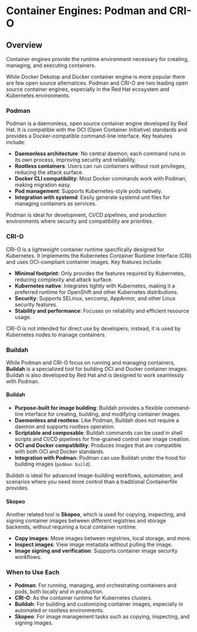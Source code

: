 # Container Engines: Podman and CRI-O

## Overview

Container engines provide the runtime environment necessary for creating, managing, and executing containers.

 While Docker Dekstop and Docker container engine is more popular there are few open source alternatices.
Podman and CRI-O are two leading open source container engines, especially in the Red Hat ecosystem and Kubernetes environments.

### Podman

Podman is a daemonless, open source container engine developed by Red Hat. It is compatible with the OCI (Open Container Initiative) standards and provides a Docker-compatible command-line interface. Key features include:

- **Daemonless architecture**: No central daemon; each command runs in its own process, improving security and reliability.
- **Rootless containers**: Users can run containers without root privileges, reducing the attack surface.
- **Docker CLI compatibility**: Most Docker commands work with Podman, making migration easy.
- **Pod management**: Supports Kubernetes-style pods natively.
- **Integration with systemd**: Easily generate systemd unit files for managing containers as services.

Podman is ideal for development, CI/CD pipelines, and production environments where security and compatibility are priorities.

### CRI-O

CRI-O is a lightweight container runtime specifically designed for Kubernetes. It implements the Kubernetes Container Runtime Interface (CRI) and uses OCI-compliant container images. Key features include:

- **Minimal footprint**: Only provides the features required by Kubernetes, reducing complexity and attack surface.
- **Kubernetes native**: Integrates tightly with Kubernetes, making it a preferred runtime for OpenShift and other Kubernetes distributions.
- **Security**: Supports SELinux, seccomp, AppArmor, and other Linux security features.
- **Stability and performance**: Focuses on reliability and efficient resource usage.

CRI-O is not intended for direct use by developers; instead, it is used by Kubernetes nodes to manage containers.

### Buildah 

While Podman and CRI-O focus on running and managing containers, **Buildah** is a specialized tool for building OCI and Docker container images. Buildah is also developed by Red Hat and is designed to work seamlessly with Podman.

#### Buildah

- **Purpose-built for image building**: Buildah provides a flexible command-line interface for creating, building, and modifying container images.
- **Daemonless and rootless**: Like Podman, Buildah does not require a daemon and supports rootless operation.
- **Scriptable and composable**: Buildah commands can be used in shell scripts and CI/CD pipelines for fine-grained control over image creation.
- **OCI and Docker compatibility**: Produces images that are compatible with both OCI and Docker standards.
- **Integration with Podman**: Podman can use Buildah under the hood for building images (`podman build`).

Buildah is ideal for advanced image-building workflows, automation, and scenarios where you need more control than a traditional Containerfile provides.

#### Skopeo

Another related tool is **Skopeo**, which is used for copying, inspecting, and signing container images between different registries and storage backends, without requiring a local container runtime.

- **Copy images**: Move images between registries, local storage, and more.
- **Inspect images**: View image metadata without pulling the image.
- **Image signing and verification**: Supports container image security workflows.

### When to Use Each

- **Podman**: For running, managing, and orchestrating containers and pods, both locally and in production.
- **CRI-O**: As the container runtime for Kubernetes clusters.
- **Buildah**: For building and customizing container images, especially in automated or rootless environments.
- **Skopeo**: For image management tasks such as copying, inspecting, and signing images.
